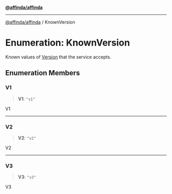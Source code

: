 [**@affinda/affinda**](../README.md)

***

[@affinda/affinda](../globals.md) / KnownVersion

# Enumeration: KnownVersion

Known values of [Version](../type-aliases/Version.md) that the service accepts.

## Enumeration Members

### V1

> **V1**: `"v1"`

V1

***

### V2

> **V2**: `"v2"`

V2

***

### V3

> **V3**: `"v3"`

V3
